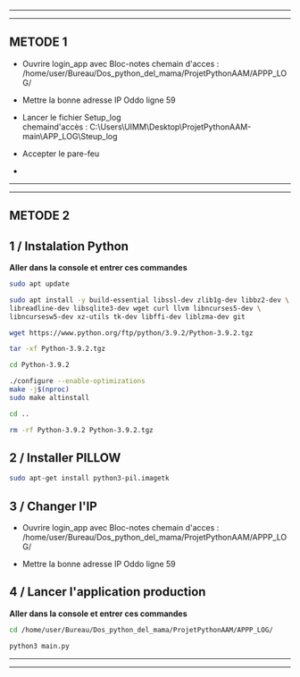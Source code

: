 -------------------------------------------------------------
-------------------------------------------------------------

## __METODE 1__
- Ouvrire login_app  avec Bloc-notes
  chemain d'acces : /home/user/Bureau/Dos_python_del_mama/ProjetPythonAAM/APPP_LOG/
- Mettre la bonne adresse IP Oddo ligne 59

- Lancer le fichier Setup_log  
  chemaind'accès : C:\Users\UIMM\Desktop\ProjetPythonAAM-main\APP_LOG\Steup_log
- Accepter le pare-feu
- 
-------------------------------------------------------------
-------------------------------------------------------------
## __METODE 2__

## 1 / Instalation Python
__Aller dans la console et entrer ces commandes__   

```bash
sudo apt update
```
```bash
sudo apt install -y build-essential libssl-dev zlib1g-dev libbz2-dev \
libreadline-dev libsqlite3-dev wget curl llvm libncurses5-dev \
libncursesw5-dev xz-utils tk-dev libffi-dev liblzma-dev git
```
```bash
wget https://www.python.org/ftp/python/3.9.2/Python-3.9.2.tgz
```
```bash
tar -xf Python-3.9.2.tgz
```
```bash
cd Python-3.9.2
```
```bash
./configure --enable-optimizations
make -j$(nproc)
sudo make altinstall
```
```bash
cd ..
```
```bash
rm -rf Python-3.9.2 Python-3.9.2.tgz
```

## 2 / Installer PILLOW
```bash
sudo apt-get install python3-pil.imagetk
```

## 3 / Changer l'IP
- Ouvrire login_app  avec Bloc-notes
  chemain d'acces : /home/user/Bureau/Dos_python_del_mama/ProjetPythonAAM/APPP_LOG/  

- Mettre la bonne adresse IP Oddo ligne 59

## 4 / Lancer l'application production
__Aller dans la console et entrer ces commandes__      

```bash
cd /home/user/Bureau/Dos_python_del_mama/ProjetPythonAAM/APPP_LOG/
```
```bash
python3 main.py
```
-------------------------------------------------------------
-------------------------------------------------------------
